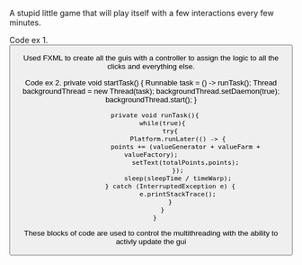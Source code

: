 A stupid little game that will play itself with a few interactions every few minutes.

Code ex 1.
   <VBox>
            <Label
                text="------------------------------"
                />
            <HBox>
                <Label
                    text="1"
                    fx:id="noOfClickers"
                    />
                <Label
                    text=" Clickers"
                    />
            </HBox>
            <HBox>
                <Label
                    text="1"
                    fx:id="clickerPPC"
                    />
                <Label
                    text=" Points per click"
                    />
            </HBox>
            <HBox>
                <Label
                    text="Purchase Cost: "
                    />
                <Label
                    text="5"
                    fx:id="purchasePriceClicker"
                    />
            </HBox>
            <Button
                text="Purchase"
                onAction="#purchaseClicker"
                />
        </VBox>
        
Used FXML to create all the guis with a controller to assign the logic to all the clicks and everything else.

Code ex 2.
    private void startTask() {
          Runnable task = () -> runTask();
          Thread backgroundThread = new Thread(task);
          backgroundThread.setDaemon(true);
          backgroundThread.start();
      }

      private void runTask(){
          while(true){
              try{
                  Platform.runLater(() -> {
                      points += (valueGenerator + valueFarm + valueFactory);
                      setText(totalPoints,points);
                  });
                  sleep(sleepTime / timeWarp);
              } catch (InterruptedException e) {
                  e.printStackTrace();
              }
          }
      }
These blocks of code are used to control the multithreading with the ability to activly update the gui 
      
